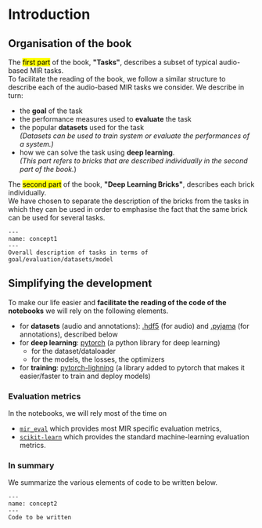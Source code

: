 # Introduction

## Organisation of the book

The <mark>first part</mark> of the book, **"Tasks"**, describes a subset of typical audio-based MIR tasks.\
To facilitate the reading of the book, we follow a similar structure to describe each of the audio-based MIR tasks we consider.
We describe in turn:
- the **goal** of the task
- the performance measures used to **evaluate** the task
- the popular **datasets** used for the task \
*(Datasets can be used to train system or evaluate the performances of a system.)*
- how we can solve the task using **deep learning**. \
*(This part refers to bricks that are described individually in the second part of the book.*)


The <mark>second part</mark> of the book, **"Deep Learning Bricks"**, describes each brick individually.\
We have chosen to separate the description of the bricks from the tasks in which they can be used in order to emphasise the fact that the same brick can be used for several tasks.

```{figure} ./images/main_concept1.png
---
name: concept1
---
Overall description of tasks in terms of goal/evaluation/datasets/model
```





## Simplifying the development

To make our life easier and **facilitate the reading of the code of the notebooks** we will rely on the following elements.
- for **datasets** (audio and annotations): [.hdf5](https://docs.h5py.org/) (for audio) and [.pyjama](https://github.com/geoffroypeeters/pyjama) (for annotations), described below
- for **deep learning**: [pytorch](https://pytorch.org/) (a python library for deep learning)
  - for the dataset/dataloader
  - for the models, the losses, the optimizers
- for **training**: [pytorch-lighning](https://lightning.ai/docs/pytorch/stable/) (a library added to pytorch that makes it easier/faster to train and deploy models)




### Evaluation metrics

In the notebooks, we will rely most of the time on
- [`mir_eval`](https://github.com/craffel/mir_eval) which provides most MIR specific evaluation metrics,
- [`scikit-learn`](https://scikit-learn.org/) which provides the standard machine-learning evaluation metrics.



### In summary

We summarize the various elements of code to be written below.

```{figure} ./images/main_concept2.png
---
name: concept2
---
Code to be written
```
